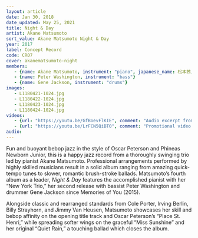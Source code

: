 ```yaml
---
layout: article
date: Jan 30, 2018
date_updated: May 25, 2021
title: Night & Day
artist: Akane Matsumoto
sort_value: Akane Matsumoto Night & Day
year: 2017
label: Concept Record
code: CR07
cover: akanematsumoto-night
members:
   - {name: Akane Matsumoto, instrument: "piano", japanese_name: 松本茜, url: "http://akanejazz.com"}
   - {name: Peter Washington, instrument: "bass"}
   - {name: Gene Jackson, instrument: "drums"}
images:
   - L1180421-1024.jpg
   - L1180422-1024.jpg
   - L1180423-1024.jpg
   - L1180424-1024.jpg
videos: 
   - {url: "https://youtu.be/GfBoevFlKIE", comment: "Audio excerpt from “Night and Day”, the opening track on this album"}
   - {url: "https://youtu.be/LrFCN5QiBT0", comment: "Promotional video relating to this album"}
audio:
---
```

Fun and buoyant bebop jazz in the style of Oscar Peterson and Phineas Newborn Junior, this is a happy jazz record from a thoroughly swinging trio led by pianist Akane Matsumoto. Professional arrangements performed by highly skilled musicians result in a solid album ranging from amazing quick-tempo tunes to slower, romantic brush-stroke ballads. Matsumoto’s fourth album as a leader, *Night & Day* features the accomplished pianist with her “New York Trio,” her second release with bassist Peter Washington and drummer Gene Jackson since Memories of You (2015).

Alongside classic and rearranged standards from Cole Porter, Irving Berlin, Billy Strayhorn, and Jimmy Van Heusen, Matsumoto showcases her skill and bebop affinity on the opening title track and Oscar Peterson’s “Place St. Henri,” while spreading softer wings on the graceful “Miss Sunshine” and her original “Quiet Rain,” a touching ballad which closes the album.



